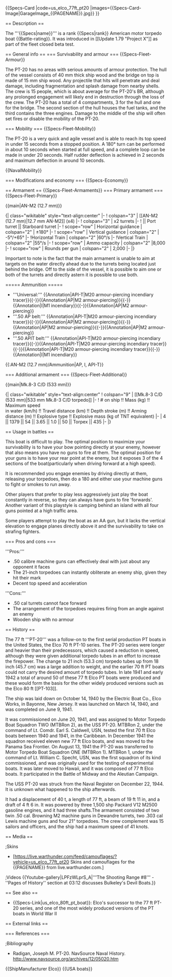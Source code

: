 {{Specs-Card
|code=us_elco_77ft_pt20
|images={{Specs-Card-Image|GarageImage_{{PAGENAME}}.jpg}}
}}

== Description ==
<!-- ''In the first part of the description, cover the history of the ship's creation and military application. In the second part, tell the reader about using this ship in the game. Add a screenshot: if a beginner player has a hard time remembering vehicles by name, a picture will help them identify the ship in question.'' -->
The '''{{Specs|name}}''' is a rank {{Specs|rank}} American motor torpedo boat {{Battle-rating}}. It was introduced in [[Update 1.79 "Project X"]] as part of the fleet closed beta test.

== General info ==
=== Survivability and armour ===
{{Specs-Fleet-Armour}}
<!-- ''Talk about the vehicle's armour. Note the most well-defended and most vulnerable zones, e.g. the ammo magazine. Evaluate the composition of components and assemblies responsible for movement and manoeuvrability. Evaluate the survivability of the primary and secondary armaments separately. Don't forget to mention the size of the crew, which plays an important role in fleet mechanics. Save tips on preserving survivability for the "Usage in battles" section. If necessary, use a graphical template to show the most well-protected or most vulnerable points in the armour.'' -->

The PT-20 has no areas with serious amounts of armour protection. The hull of the vessel consists of 40 mm thick ship wood and the bridge on top is made of 15 mm ship wood. Any projectile that hits will penetrate and deal damage, including fragmentation and splash damage from nearby shells. The crew is 15 people, which is about average for the PT-20's BR, although any prolonged engagement will likely end in destruction through the loss of the crew. The PT-20 has a total of 4 compartments, 3 for the hull and one for the bridge. The second section of the hull houses the fuel tanks, and the third contains the three engines. Damage to the middle of the ship will often set fires or disable the mobility of the PT-20.

=== Mobility ===
{{Specs-Fleet-Mobility}}
<!-- ''Write about the ship's mobility. Evaluate its power and manoeuvrability, rudder rerouting speed, stopping speed at full tilt, with its maximum forward and reverse speed.'' -->
The PT-20 is a very quick and agile vessel and is able to reach its top speed in under 15 seconds from a stopped position. A 180° turn can be performed in about 10 seconds when started at full speed, and a complete loop can be made in under 20 seconds. Half rudder deflection is achieved in 2 seconds and maximum deflection in around 10 seconds.

{{NavalMobility}}

=== Modifications and economy ===
{{Specs-Economy}}

== Armament ==
{{Specs-Fleet-Armaments}}
=== Primary armament ===
{{Specs-Fleet-Primary}}
<!-- ''Provide information about the characteristics of the primary armament. Evaluate their efficacy in battle based on their reload speed, ballistics and the capacity of their shells. Add a link to the main article about the weapon: <code><nowiki>{{main|Weapon name (calibre)}}</nowiki></code>. Broadly describe the ammunition available for the primary armament, and provide recommendations on how to use it and which ammunition to choose.'' -->
{{main|AN-M2 (12.7 mm)}}

{| class="wikitable" style="text-align:center"
|-
! colspan="3" | [[AN-M2 (12.7 mm)|12.7 mm AN-M2]] (x4)
|-
! colspan="3" | x2 turrets
|-
!  || Port turret || Starboard turret
|-
! scope="row" | Horizontal guidance
| colspan="2" | ±180° 
|-
! scope="row" | Vertical guidance
| colspan="2" | -5°/+65° 
|-
!Horizontal Train
| colspan="2" |60°/s
|-
!Vertical Train
| colspan="2" |55°/s
|-
! scope="row" | Ammo capacity
| colspan="2" |8,000
|-
! scope="row" | Rounds per gun
| colspan="2" | 2,000
|-
|}

Important to note is the fact that the main armament is unable to aim at targets on the water directly ahead due to the turrets being located just behind the bridge. Off to the side of the vessel, it is possible to aim one or both of the turrets and directly astern it is possible to use both.

===== Ammunition =====

* '''Universal:''' {{Annotation|API-T|M20 armour-piercing incendiary tracer}}{{-}}{{Annotation|AP|M2 armour-piercing}}{{-}}{{Annotation|I|M1 incendiary}}{{-}}{{Annotation|AP|M2 armour-piercing}}
* '''.50 AP belt:''' {{Annotation|API-T|M20 armour-piercing incendiary tracer}}{{-}}{{Annotation|AP|M2 armour-piercing}}{{-}}{{Annotation|AP|M2 armour-piercing}}{{-}}{{Annotation|AP|M2 armour-piercing}}
* '''.50 APIT belt:''' {{Annotation|API-T|M20 armour-piercing incendiary tracer}}{{-}}{{Annotation|API-T|M20 armour-piercing incendiary tracer}}{{-}}{{Annotation|API-T|M20 armour-piercing incendiary tracer}}{{-}}{{Annotation|I|M1 incendiary}}

{{:AN-M2 (12.7 mm)/Ammunition|AP, I, API-T}}

=== Additional armament ===
{{Specs-Fleet-Additional}}
<!-- ''Describe the available additional armaments of the ship: depth charges, mines, torpedoes. Talk about their positions, available ammunition and launch features such as dead zones of torpedoes. If there is no additional armament, remove this section.'' -->
{{main|Mk.8-3 C/D (533 mm)}}

{| class="wikitable" style="text-align:center"
! colspan="9" | [[Mk.8-3 C/D (533 mm)|533 mm Mk.8-3 C/D torpedo]]
|-
! # on ship !! Mass (kg) !! Maximum speed <br> in water (km/h) !! Travel distance (km) !! Depth stroke (m) !! Arming<br>distance (m) !! Explosive type !! Explosive mass (kg of TNT equivalent)
|-
| 4 || 1379 || 54 || 3.65 || 1.0 || 50 || Torpex || 435
|-
|}

== Usage in battles ==
<!-- ''Describe the technique of using this ship, the characteristics of her use in a team and tips on strategy. Abstain from writing an entire guide – don't try to provide a single point of view, but give the reader food for thought. Talk about the most dangerous opponents for this vehicle and provide recommendations on fighting them. If necessary, note the specifics of playing with this vehicle in various modes (AB, RB, SB).'' -->
This boat is difficult to play. The optimal position to maximize your survivability is to have your bow pointing directly at your enemy, however that also means you have no guns to fire at them. The optimal position for your guns is to have your rear point at the enemy, but it exposes 3 of the 4 sections of the boat(particularly when driving forward at a high speed).

It is recommended you engage enemies by driving directly at them, releasing your torpedoes, then do a 180 and either use your machine guns to fight or smokes to run away.

Other players that prefer to play less aggressively just play the boat constantly in reverse, so they can always have guns to fire 'forwards'. Another variant of this playstyle is camping behind an island with all four guns pointed at a high traffic area.

Some players attempt to play the boat as an AA gun, but it lacks the vertical elevation to engage planes directly above it and the survivability to take on strafing fighters.

=== Pros and cons ===
<!-- ''Summarise and briefly evaluate the vehicle in terms of its characteristics and combat effectiveness. Mark its pros and cons in the bulleted list. Try not to use more than 6 points for each of the characteristics. Avoid using categorical definitions such as "bad", "good" and the like - use substitutions with softer forms such as "inadequate" and "effective".'' -->

'''Pros:'''

* .50 calibre machine guns can effectively deal with just about any opponent it faces
* The 21-inch torpedoes can instantly obliterate an enemy ship, given they hit their mark
* Decent top speed and acceleration

'''Cons:'''

* .50 cal turrets cannot face forward
* The arrangement of the torpedoes requires firing from an angle against an enemy
* Wooden ship with no armour

== History ==
<!-- ''Describe the history of the creation and combat usage of the ship in more detail than in the introduction. If the historical reference turns out to be too long, take it to a separate article, taking a link to the article about the ship and adding a block "/History" (example: <nowiki>https://wiki.warthunder.com/(Ship-name)/History</nowiki>) and add a link to it here using the <code>main</code> template. Be sure to reference text and sources by using <code><nowiki><ref></ref></nowiki></code>, as well as adding them at the end of the article with <code><nowiki><references /></nowiki></code>. This section may also include the ship's dev blog entry (if applicable) and the in-game encyclopedia description (under <code><nowiki>=== In-game description ===</nowiki></code>, also if applicable).'' -->

The 77 ft '''PT-20''' was a follow-on to the first serial production PT boats in the United States, the Elco 70 ft PT-10 series. The PT-20 series were longer and heavier than their predecessors, which caused a reduction in speed, although they were given additional torpedo tubes in an effort to increase the firepower. The change to 21 inch (53.3 cm) torpedo tubes up from 18 inch (45.7 cm) was a large addition to weight, and the earlier 70 ft PT boats could not carry the desired amount of torpedo tubes. In late 1941 and early 1942 a total of around 50 of these 77 ft Elco PT boats were produced and these would form the basis for the other widely produced versions such as the Elco 80 ft [[PT-103]].

The ship was laid down on October 14, 1940 by the Electric Boat Co., Elco Works, in Bayonne, New Jersey. It was launched on March 14, 1940, and was completed on June 9, 1941.

It was commissioned on June 20, 1941, and was assigned to Motor Torpedo Boat Squadron TWO (MTBRon 2), as the USS PT-20. MTBRon 2, under the command of Lt. Comdr. Earl S. Caldwell, USN, tested the first 70 ft Elco boats between 1940 and 1941, in the Caribbean. In December 1941 the squadron received eleven new 77 ft Elco boats, and was moved to the Panama Sea Frontier. On August 13, 1941 the PT-20 was transferred to Motor Torpedo Boat Squadron ONE (MTBRon 1). MTBRon 1, under the command of Lt. William C. Specht, USN, was the first squadron of its kind commissioned, and was originally used for the testing of experimental boats. It was later moved to Hawaii, and it was composed of 77 ft Elco boats. It participated in the Battle of Midway and the Aleutian Campaign.

The USS PT-20 was struck from the Naval Register on December 22, 1944. It is unknown what happened to the ship afterwards.

It had a displacement of 40 t, a length of 77 ft, a beam of 19 ft 11 in, and a draft of 4 ft 6 in. It was powered by three 1,500 shp Packard V12 M2500 gasoline engines, and it had three shafts.The armament consisted of two twin .50 cal. Browning M2 machine guns in Dewandre turrets, two .303 cal Lewis machine guns and four 21" torpedoes. The crew complement was 15 sailors and officers, and the ship had a maximum speed of 41 knots.

== Media ==
<!-- ''Excellent additions to the article would be video guides, screenshots from the game, and photos.'' -->

;Skins

* [https://live.warthunder.com/feed/camouflages/?vehicle=us_elco_77ft_pt20 Skins and camouflages for the {{PAGENAME}} from live.warthunder.com.]

;Videos
{{Youtube-gallery|LPFzWLprS_A|'''The Shooting Range #8''' - ''Pages of History'' section at 03:12 discusses Bulkeley's Devil Boats.}}

== See also ==
<!-- ''Links to articles on the War Thunder Wiki that you think will be useful for the reader, for example:''
* ''reference to the series of the ship;''
* ''links to approximate analogues of other nations and research trees.'' -->

* {{Specs-Link|us_elco_80ft_pt_boat}}: Elco's successor to the 77 ft PT-20 series, and one of the most widely produced versions of the PT boats in World War II

== External links ==
<!-- ''Paste links to sources and external resources, such as:''
* ''topic on the official game forum;''
* ''other literature.'' -->

=== References ===

;Bibliography

* Radigan, Joseph M. PT-20. NavSource Naval History. http://www.navsource.org/archives/12/05020.htm

{{ShipManufacturer Elco}}
{{USA boats}}